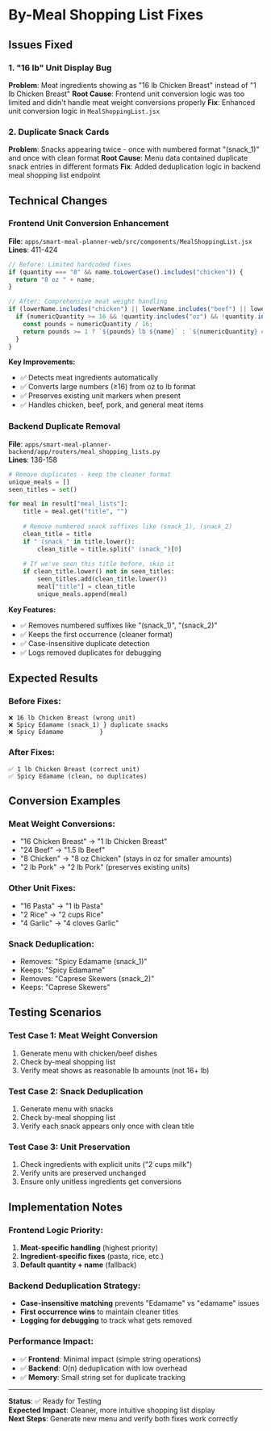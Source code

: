 # By-Meal Shopping List Fixes

## Issues Fixed

### 1. **"16 lb" Unit Display Bug**
**Problem**: Meat ingredients showing as "16 lb Chicken Breast" instead of "1 lb Chicken Breast"
**Root Cause**: Frontend unit conversion logic was too limited and didn't handle meat weight conversions properly
**Fix**: Enhanced unit conversion logic in `MealShoppingList.jsx`

### 2. **Duplicate Snack Cards**
**Problem**: Snacks appearing twice - once with numbered format "(snack_1)" and once with clean format
**Root Cause**: Menu data contained duplicate snack entries in different formats
**Fix**: Added deduplication logic in backend meal shopping list endpoint

## Technical Changes

### **Frontend Unit Conversion Enhancement**
**File**: `apps/smart-meal-planner-web/src/components/MealShoppingList.jsx`
**Lines**: 411-424

```javascript
// Before: Limited hardcoded fixes
if (quantity === "8" && name.toLowerCase().includes("chicken")) {
  return "8 oz " + name;
}

// After: Comprehensive meat weight handling
if (lowerName.includes("chicken") || lowerName.includes("beef") || lowerName.includes("pork") || lowerName.includes("meat")) {
  if (numericQuantity >= 16 && !quantity.includes("oz") && !quantity.includes("lb")) {
    const pounds = numericQuantity / 16;
    return pounds >= 1 ? `${pounds} lb ${name}` : `${numericQuantity} oz ${name}`;
  }
}
```

**Key Improvements:**
- ✅ Detects meat ingredients automatically
- ✅ Converts large numbers (≥16) from oz to lb format
- ✅ Preserves existing unit markers when present
- ✅ Handles chicken, beef, pork, and general meat items

### **Backend Duplicate Removal**
**File**: `apps/smart-meal-planner-backend/app/routers/meal_shopping_lists.py`  
**Lines**: 136-158

```python
# Remove duplicates - keep the cleaner format
unique_meals = []
seen_titles = set()

for meal in result["meal_lists"]:
    title = meal.get("title", "")
    
    # Remove numbered snack suffixes like (snack_1), (snack_2)
    clean_title = title
    if " (snack_" in title.lower():
        clean_title = title.split(" (snack_")[0]
    
    # If we've seen this title before, skip it
    if clean_title.lower() not in seen_titles:
        seen_titles.add(clean_title.lower())
        meal["title"] = clean_title
        unique_meals.append(meal)
```

**Key Features:**
- ✅ Removes numbered suffixes like "(snack_1)", "(snack_2)"
- ✅ Keeps the first occurrence (cleaner format)
- ✅ Case-insensitive duplicate detection
- ✅ Logs removed duplicates for debugging

## Expected Results

### **Before Fixes:**
```
❌ 16 lb Chicken Breast (wrong unit)
❌ Spicy Edamame (snack_1) } duplicate snacks
❌ Spicy Edamame          }
```

### **After Fixes:**
```
✅ 1 lb Chicken Breast (correct unit)
✅ Spicy Edamame (clean, no duplicates)
```

## Conversion Examples

### **Meat Weight Conversions:**
- "16 Chicken Breast" → "1 lb Chicken Breast"
- "24 Beef" → "1.5 lb Beef"  
- "8 Chicken" → "8 oz Chicken" (stays in oz for smaller amounts)
- "2 lb Pork" → "2 lb Pork" (preserves existing units)

### **Other Unit Fixes:**
- "16 Pasta" → "1 lb Pasta"
- "2 Rice" → "2 cups Rice"
- "4 Garlic" → "4 cloves Garlic"

### **Snack Deduplication:**
- Removes: "Spicy Edamame (snack_1)"
- Keeps: "Spicy Edamame"
- Removes: "Caprese Skewers (snack_2)"  
- Keeps: "Caprese Skewers"

## Testing Scenarios

### **Test Case 1: Meat Weight Conversion**
1. Generate menu with chicken/beef dishes
2. Check by-meal shopping list
3. Verify meat shows as reasonable lb amounts (not 16+ lb)

### **Test Case 2: Snack Deduplication**
1. Generate menu with snacks
2. Check by-meal shopping list
3. Verify each snack appears only once with clean title

### **Test Case 3: Unit Preservation**
1. Check ingredients with explicit units ("2 cups milk")
2. Verify units are preserved unchanged
3. Ensure only unitless ingredients get conversions

## Implementation Notes

### **Frontend Logic Priority:**
1. **Meat-specific handling** (highest priority)
2. **Ingredient-specific fixes** (pasta, rice, etc.)
3. **Default quantity + name** (fallback)

### **Backend Deduplication Strategy:**
- **Case-insensitive matching** prevents "Edamame" vs "edamame" issues
- **First occurrence wins** to maintain cleaner titles
- **Logging for debugging** to track what gets removed

### **Performance Impact:**
- ✅ **Frontend**: Minimal impact (simple string operations)
- ✅ **Backend**: O(n) deduplication with low overhead
- ✅ **Memory**: Small string set for duplicate tracking

---

**Status**: ✅ Ready for Testing  
**Expected Impact**: Cleaner, more intuitive shopping list display  
**Next Steps**: Generate new menu and verify both fixes work correctly